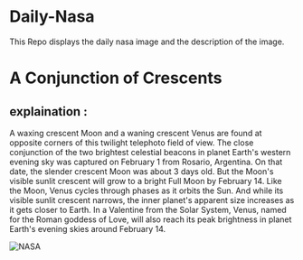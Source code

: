 # Daily-Nasa

This Repo displays the daily nasa image and the description of the image.

<!--NASA-->
# A Conjunction of Crescents
## explaination :

A waxing crescent Moon and a waning crescent Venus are found at opposite corners of this twilight telephoto field of view. The close conjunction of the two brightest celestial beacons in planet Earth's western evening sky was captured on February 1 from Rosario, Argentina. On that date, the slender crescent Moon was about 3 days old. But the Moon's visible sunlit crescent will grow to a bright Full Moon by February 14. Like the Moon, Venus cycles through phases as it orbits the Sun. And while its visible sunlit crescent narrows, the inner planet's apparent size increases as it gets closer to Earth. In a Valentine from the Solar System, Venus, named for the Roman goddess of Love, will also reach its peak brightness in planet Earth's evening skies around February 14.

![NASA](https://apod.nasa.gov/apod/image/2502/IMG_3775M_1024.jpg)
<!--/NASA-->